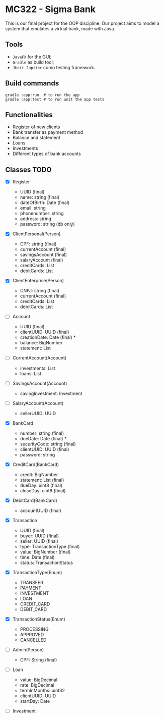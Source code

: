# MC322 - Sigma Bank

This is our final project for the OOP discipline.
Our project aims to model a system that emulates a virtual bank, made with Java.

## Tools

- ```JavaFX``` for the GUI;
- ```Gradle``` as build tool;
- ```JUnit Jupiter``` como testing framework.

## Build commands

```shell
gradle :app:run  # to run the app
gradle :app:test # to run unit the app tests
```

## Functionalities

- Register of new clients
- Bank transfer as payment method
- Balance and statement
- Loans
- Investments
- Different types of bank accounts

## Classes TODO

- [x] Register
    - UUID (final)
    - name: string (final)
    - dateOfBirth: Date (final)
    - email: string
    - phonenumber: string
    - address: string
    - password: string (db only)

- [x] ClientPersonal(Person)
    - CPF: string (final)
    - currentAccount (final)
    - savingsAccount (final)
    - salaryAccount  (final)
    - creditCards: List<CreditCard>
    - debitCards: List<DebitCard>

- [x] ClientEnterprise(Person)
    - CNPJ: string (final)
    - currentAccount (final)
    - creditCards: List<CreditCard>
    - debitCards: List<DebitCard>

- [ ] Account
    - UUID (final)
    - clientUUID: UUID (final)
    - creationDate: Date (final) *
    - balance: BigNumber
    - statement: List<Transaction>

- [ ] CurrentAccount(Account)
    - investments: List<Investment>
    - loans: List<Loan>

- [ ] SavingsAccount(Account)
    - savingInvestment: Investment

- [ ] SalaryAccount(Account)
    - sellerUUID: UUID

- [x] BankCard
    - number: string (final)
    - dueDate: Date (final) *
    - securityCode: string (final)
    - clientUUID: UUID (final)
    - password: string

- [x] CreditCard(BankCard)
    - credit: BigNumber
    - statement: List<Transaction> (final)
    - dueDay: uint8 (final)
    - closeDay: uint8 (final)

- [x] DebitCard(BankCard)
    - accountUUID (final)

- [x] Transaction
    - UUID (final)
    - buyer: UUID (final)
    - seller: UUID (final)
    - type: TransactionType (final)
    - value: BigNumber (final)
    - time: Date (final)
    - status: TransactionStatus

- [x] TransactionType(Enum)
    - TRANSFER
    - PAYMENT
    - INVESTMENT
    - LOAN
    - CREDIT_CARD
    - DEBIT_CARD

- [x] TransactionStatus(Enum)
    - PROCESSING
    - APPROVED
    - CANCELLED

- [ ] Admin(Person)
    - CPF: String (final)

- [ ] Loan
    - value: BigDecimal
    - rate: BigDecimal
    - termInMonths: uint32
    - clientUUID: UUID
    - startDay: Date

- [ ] Investment

